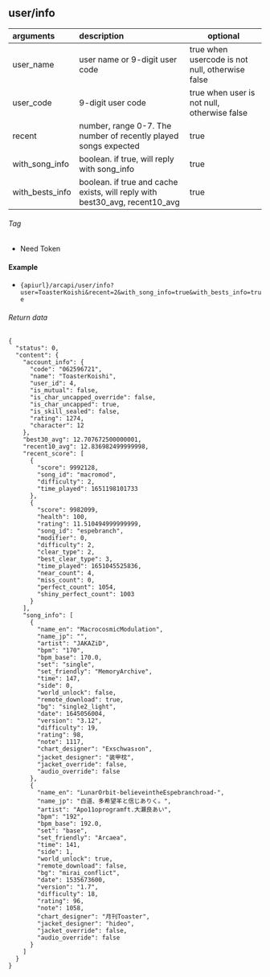 ## user/info

| arguments       | description                                                                 | optional                                        |
|:----------------|:----------------------------------------------------------------------------|-------------------------------------------------|
| user_name       | user name or 9-digit user code                                              | true when usercode is not null, otherwise false |
| user_code       | 9-digit user code                                                           | true when user is not null, otherwise false     |
| recent          | number, range 0-7. The number of recently played songs expected             | true                                            |
| with_song_info  | boolean. if true, will reply with song_info                                 | true                                            |
| with_bests_info | boolean. if true and cache exists, will reply with best30_avg, recent10_avg | true                                            |

###### Tag

* Need Token

#### Example

+ `{apiurl}/arcapi/user/info?user=ToasterKoishi&recent=2&with_song_info=true&with_bests_info=true`

###### Return data

```json5
{
  "status": 0,
  "content": {
    "account_info": {
      "code": "062596721",
      "name": "ToasterKoishi",
      "user_id": 4,
      "is_mutual": false,
      "is_char_uncapped_override": false,
      "is_char_uncapped": true,
      "is_skill_sealed": false,
      "rating": 1274,
      "character": 12
    },
    "best30_avg": 12.707672500000001,
    "recent10_avg": 12.836982499999998,
    "recent_score": [
      {
        "score": 9992128,
        "song_id": "macromod",
        "difficulty": 2,
        "time_played": 1651198101733
      },
      {
        "score": 9982099,
        "health": 100,
        "rating": 11.510494999999999,
        "song_id": "espebranch",
        "modifier": 0,
        "difficulty": 2,
        "clear_type": 2,
        "best_clear_type": 3,
        "time_played": 1651045525836,
        "near_count": 4,
        "miss_count": 0,
        "perfect_count": 1054,
        "shiny_perfect_count": 1003
      }
    ],
    "song_info": [
      {
        "name_en": "MacrocosmicModulation",
        "name_jp": "",
        "artist": "JAKAZiD",
        "bpm": "170",
        "bpm_base": 170.0,
        "set": "single",
        "set_friendly": "MemoryArchive",
        "time": 147,
        "side": 0,
        "world_unlock": false,
        "remote_download": true,
        "bg": "single2_light",
        "date": 1645056004,
        "version": "3.12",
        "difficulty": 19,
        "rating": 98,
        "note": 1117,
        "chart_designer": "Exschwas↕on",
        "jacket_designer": "装甲枕",
        "jacket_override": false,
        "audio_override": false
      },
      {
        "name_en": "LunarOrbit-believeintheEspebranchroad-",
        "name_jp": "白道、多希望羊と信じありく。",
        "artist": "Apo11oprogramft.大瀬良あい",
        "bpm": "192",
        "bpm_base": 192.0,
        "set": "base",
        "set_friendly": "Arcaea",
        "time": 141,
        "side": 1,
        "world_unlock": true,
        "remote_download": false,
        "bg": "mirai_conflict",
        "date": 1535673600,
        "version": "1.7",
        "difficulty": 18,
        "rating": 96,
        "note": 1058,
        "chart_designer": "月刊Toaster",
        "jacket_designer": "hideo",
        "jacket_override": false,
        "audio_override": false
      }
    ]
  }
}
```
